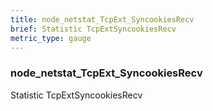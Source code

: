 ```yaml
---
title: node_netstat_TcpExt_SyncookiesRecv
brief: Statistic TcpExtSyncookiesRecv
metric_type: gauge
---
```

### node_netstat_TcpExt_SyncookiesRecv

Statistic TcpExtSyncookiesRecv